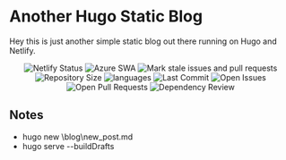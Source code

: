 # Another Hugo Static Blog

Hey this is just another simple static blog out there running on Hugo and Netlify.

<p align="center">
    <img src="https://api.netlify.com/api/v1/badges/39889879-51d5-498b-b921-9ad98fcb9734/deploy-status" alt="Netlify Status">
    <img src="https://github.com/gogorichie/gogorichie2021/actions/workflows/azure-static-web-apps-witty-sand-0f714bf10.yml/badge.svg" alt="Azure SWA">
    <img src="https://github.com/gogorichie/gogorichie2021/actions/workflows/stale.yml/badge.svg" alt="Mark stale issues and pull requests">
    <img src ="https://img.shields.io/github/repo-size/gogorichie/gogorichie2021" alt="Repository Size">
    <img src ="https://img.shields.io/github/languages/top/gogorichie/gogorichie2021" alt="languages">
    <img src ="https://img.shields.io/github/last-commit/gogorichie/gogorichie2021" alt="Last Commit">
    <img src ="https://img.shields.io/github/issues/gogorichie/gogorichie2021?color=important" alt="Open Issues">
    <img src ="https://img.shields.io/github/issues-pr/gogorichie/gogorichie2021?color=yellowgreen" alt="Open Pull Requests">
    <img src ="https://github.com/gogorichie/gogorichie2021/actions/workflows/dependency-review.yml/badge.svg" alt="Dependency Review">
</p>

## Notes

- hugo new \blog\new_post.md
- hugo serve --buildDrafts
